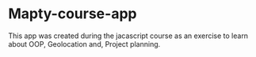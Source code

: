 # Mapty-course-app
This app was created during the jacascript course as an exercise to learn about OOP, Geolocation and, Project planning.
